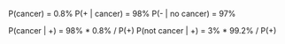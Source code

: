 P(cancer) = 0.8%
P(+ | cancer) = 98%
P(- | no cancer) = 97%

P(cancer | +) = 98% * 0.8% / P(+)
P(not cancer | +) = 3% * 99.2% / P(+)
